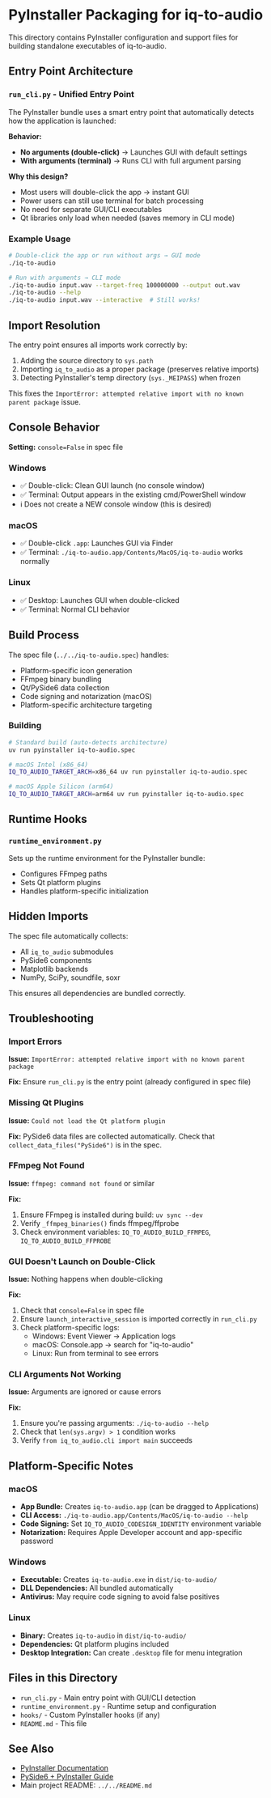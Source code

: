 # PyInstaller Packaging for iq-to-audio

This directory contains PyInstaller configuration and support files for building standalone executables of iq-to-audio.

## Entry Point Architecture

### `run_cli.py` - Unified Entry Point

The PyInstaller bundle uses a smart entry point that automatically detects how the application is launched:

**Behavior:**
- **No arguments (double-click)** → Launches GUI with default settings
- **With arguments (terminal)** → Runs CLI with full argument parsing

**Why this design?**
- Most users will double-click the app → instant GUI
- Power users can still use terminal for batch processing
- No need for separate GUI/CLI executables
- Qt libraries only load when needed (saves memory in CLI mode)

### Example Usage

```bash
# Double-click the app or run without args → GUI mode
./iq-to-audio

# Run with arguments → CLI mode
./iq-to-audio input.wav --target-freq 100000000 --output out.wav
./iq-to-audio --help
./iq-to-audio input.wav --interactive  # Still works!
```

## Import Resolution

The entry point ensures all imports work correctly by:
1. Adding the source directory to `sys.path`
2. Importing `iq_to_audio` as a proper package (preserves relative imports)
3. Detecting PyInstaller's temp directory (`sys._MEIPASS`) when frozen

This fixes the `ImportError: attempted relative import with no known parent package` issue.

## Console Behavior

**Setting:** `console=False` in spec file

### Windows
- ✅ Double-click: Clean GUI launch (no console window)
- ✅ Terminal: Output appears in the existing cmd/PowerShell window
- ℹ️  Does not create a NEW console window (this is desired)

### macOS
- ✅ Double-click `.app`: Launches GUI via Finder
- ✅ Terminal: `./iq-to-audio.app/Contents/MacOS/iq-to-audio` works normally

### Linux
- ✅ Desktop: Launches GUI when double-clicked
- ✅ Terminal: Normal CLI behavior

## Build Process

The spec file (`../../iq-to-audio.spec`) handles:
- Platform-specific icon generation
- FFmpeg binary bundling
- Qt/PySide6 data collection
- Code signing and notarization (macOS)
- Platform-specific architecture targeting

### Building

```bash
# Standard build (auto-detects architecture)
uv run pyinstaller iq-to-audio.spec

# macOS Intel (x86_64)
IQ_TO_AUDIO_TARGET_ARCH=x86_64 uv run pyinstaller iq-to-audio.spec

# macOS Apple Silicon (arm64)
IQ_TO_AUDIO_TARGET_ARCH=arm64 uv run pyinstaller iq-to-audio.spec
```

## Runtime Hooks

### `runtime_environment.py`
Sets up the runtime environment for the PyInstaller bundle:
- Configures FFmpeg paths
- Sets Qt platform plugins
- Handles platform-specific initialization

## Hidden Imports

The spec file automatically collects:
- All `iq_to_audio` submodules
- PySide6 components
- Matplotlib backends
- NumPy, SciPy, soundfile, soxr

This ensures all dependencies are bundled correctly.

## Troubleshooting

### Import Errors
**Issue:** `ImportError: attempted relative import with no known parent package`

**Fix:** Ensure `run_cli.py` is the entry point (already configured in spec file)

### Missing Qt Plugins
**Issue:** `Could not load the Qt platform plugin`

**Fix:** PySide6 data files are collected automatically. Check that `collect_data_files("PySide6")` is in the spec.

### FFmpeg Not Found
**Issue:** `ffmpeg: command not found` or similar

**Fix:**
1. Ensure FFmpeg is installed during build: `uv sync --dev`
2. Verify `_ffmpeg_binaries()` finds ffmpeg/ffprobe
3. Check environment variables: `IQ_TO_AUDIO_BUILD_FFMPEG`, `IQ_TO_AUDIO_BUILD_FFPROBE`

### GUI Doesn't Launch on Double-Click
**Issue:** Nothing happens when double-clicking

**Fix:**
1. Check that `console=False` in spec file
2. Ensure `launch_interactive_session` is imported correctly in `run_cli.py`
3. Check platform-specific logs:
   - Windows: Event Viewer → Application logs
   - macOS: Console.app → search for "iq-to-audio"
   - Linux: Run from terminal to see errors

### CLI Arguments Not Working
**Issue:** Arguments are ignored or cause errors

**Fix:**
1. Ensure you're passing arguments: `./iq-to-audio --help`
2. Check that `len(sys.argv) > 1` condition works
3. Verify `from iq_to_audio.cli import main` succeeds

## Platform-Specific Notes

### macOS
- **App Bundle:** Creates `iq-to-audio.app` (can be dragged to Applications)
- **CLI Access:** `./iq-to-audio.app/Contents/MacOS/iq-to-audio --help`
- **Code Signing:** Set `IQ_TO_AUDIO_CODESIGN_IDENTITY` environment variable
- **Notarization:** Requires Apple Developer account and app-specific password

### Windows
- **Executable:** Creates `iq-to-audio.exe` in `dist/iq-to-audio/`
- **DLL Dependencies:** All bundled automatically
- **Antivirus:** May require code signing to avoid false positives

### Linux
- **Binary:** Creates `iq-to-audio` in `dist/iq-to-audio/`
- **Dependencies:** Qt platform plugins included
- **Desktop Integration:** Can create `.desktop` file for menu integration

## Files in this Directory

- `run_cli.py` - Main entry point with GUI/CLI detection
- `runtime_environment.py` - Runtime setup and configuration
- `hooks/` - Custom PyInstaller hooks (if any)
- `README.md` - This file

## See Also

- [PyInstaller Documentation](https://pyinstaller.org/en/stable/)
- [PySide6 + PyInstaller Guide](https://doc.qt.io/qtforpython-6/deployment/deployment-pyinstaller.html)
- Main project README: `../../README.md`